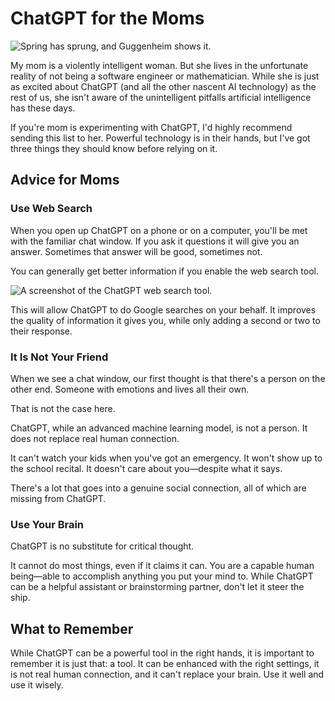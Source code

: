 # ChatGPT for the Moms

![Spring has sprung, and Guggenheim shows it.](/images/guggenheim.webp)

My mom is a violently intelligent woman.
But she lives in the unfortunate reality of not being a software engineer or mathematician.
While she is just as excited about ChatGPT (and all the other nascent AI technology) as the rest of us, she isn't aware of the unintelligent pitfalls artificial intelligence has these days.

If you're mom is experimenting with ChatGPT, I'd highly recommend sending this list to her.
Powerful technology is in their hands, but I've got three things they should know before relying on it.

## Advice for Moms

### Use Web Search

When you open up ChatGPT on a phone or on a computer, you'll be met with the familiar chat window. 
If you ask it questions it will give you an answer.
Sometimes that answer will be good, sometimes not.

You can generally get better information if you enable the web search tool.

![A screenshot of the ChatGPT web search tool.](/images/chatgpt_web_search_tool.png)

This will allow ChatGPT to do Google searches on your behalf.
It improves the quality of information it gives you, while only adding a second or two to their response.

### It Is Not Your Friend

When we see a chat window, our first thought is that there's a person on the other end.
Someone with emotions and lives all their own.

That is not the case here.

ChatGPT, while an advanced machine learning model, is not a person.
It does not replace real human connection.

It can't watch your kids when you've got an emergency.
It won't show up to the school recital.
It doesn't care about you—despite what it says.

There's a lot that goes into a genuine social connection, all of which are missing from ChatGPT.

### Use Your Brain

ChatGPT is no substitute for critical thought.

It cannot do most things, even if it claims it can.
You are a capable human being—able to accomplish anything you put your mind to.
While ChatGPT can be a helpful assistant or brainstorming partner, don't let it steer the ship.


## What to Remember

While ChatGPT can be a powerful tool in the right hands, it is important to remember it is just that: a tool.
It can be enhanced with the right settings, it is not real human connection, and it can't replace your brain.
Use it well and use it wisely.
